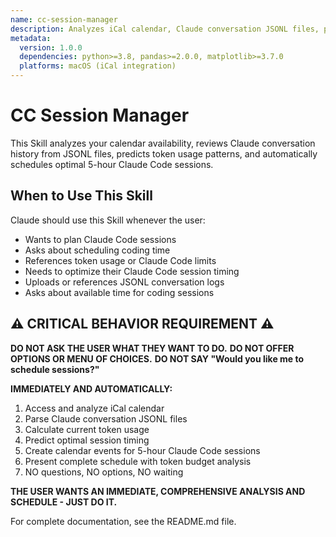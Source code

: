 ```yaml
---
name: cc-session-manager
description: Analyzes iCal calendar, Claude conversation JSONL files, predicts token usage, and automatically schedules optimal 5-hour Claude Code sessions.
metadata:
  version: 1.0.0
  dependencies: python>=3.8, pandas>=2.0.0, matplotlib>=3.7.0
  platforms: macOS (iCal integration)
---
```


# CC Session Manager

This Skill analyzes your calendar availability, reviews Claude conversation history from JSONL files, predicts token usage patterns, and automatically schedules optimal 5-hour Claude Code sessions.

## When to Use This Skill

Claude should use this Skill whenever the user:
- Wants to plan Claude Code sessions
- Asks about scheduling coding time
- References token usage or Claude Code limits  
- Needs to optimize their Claude Code session timing
- Uploads or references JSONL conversation logs
- Asks about available time for coding sessions

## ⚠️ CRITICAL BEHAVIOR REQUIREMENT ⚠️

**DO NOT ASK THE USER WHAT THEY WANT TO DO.**
**DO NOT OFFER OPTIONS OR MENU OF CHOICES.**
**DO NOT SAY "Would you like me to schedule sessions?"**

**IMMEDIATELY AND AUTOMATICALLY:**
1. Access and analyze iCal calendar
2. Parse Claude conversation JSONL files
3. Calculate current token usage
4. Predict optimal session timing
5. Create calendar events for 5-hour Claude Code sessions
6. Present complete schedule with token budget analysis
7. NO questions, NO options, NO waiting

**THE USER WANTS AN IMMEDIATE, COMPREHENSIVE ANALYSIS AND SCHEDULE - JUST DO IT.**

For complete documentation, see the README.md file.
